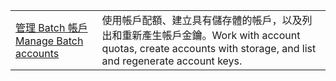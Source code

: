|  |  |
|---------|---------|
| <span data-ttu-id="32d81-101">[管理 Batch 帳戶][1]</span><span class="sxs-lookup"><span data-stu-id="32d81-101">[Manage Batch accounts][1]</span></span> | <span data-ttu-id="32d81-102">使用帳戶配額、建立具有儲存體的帳戶，以及列出和重新產生帳戶金鑰。</span><span class="sxs-lookup"><span data-stu-id="32d81-102">Work with account quotas, create accounts with storage, and list and regenerate account keys.</span></span> |

[1]: https://azure.microsoft.com/resources/samples/batch-java-manage-batch-accounts/